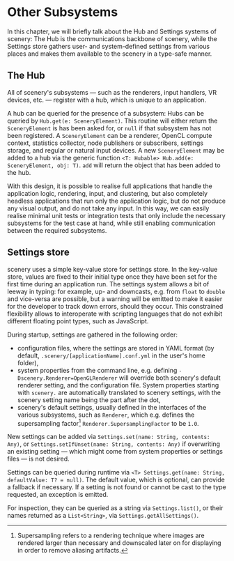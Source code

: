 # Other Subsystems

In this chapter, we will briefly talk about the Hub and Settings systems of scenery: The Hub is the communications backbone of scenery, while the Settings store gathers user- and system-defined settings from various places and makes them available to the scenery in a type-safe manner.

## The Hub

All of scenery's subsystems — such as the renderers, input handlers, VR devices, etc. — register with a hub, which is unique to an application. 

A hub can be queried for the presence of a subsystem: Hubs can be queried by `Hub.get(e: SceneryElement)`. This routine will either return the `SceneryElement` is has been asked for, or `null` if that subsystem has not been registered. A `SceneryElement` can be a renderer, OpenCL compute context, statistics collector, node publishers or subscribers, settings storage, and regular or natural input devices. A new `SceneryElement` may be added to a hub via the generic function `<T: Hubable> Hub.add(e: SceneryElement, obj: T)`. `add` will return the object that has been added to the hub.

With this design, it is possible to realise full applications that handle the application logic, rendering, input, and clustering, but also completely headless applications that run only the application logic, but do not produce any visual output, and do not take any input. In this way, we can easily realise minimal unit tests or integration tests that only include the necessary subsystems for the test case at hand, while still enabling communication between the required subsystems.

## Settings store

scenery uses a simple key-value store for settings store. In the key-value store, values are fixed to their initial type once they have been set for the first time during an application run. The settings system allows a bit of leeway in typing: for example, up- and downcasts, e.g. from `float` to `double` and vice-versa are possible, but a warning will be emitted to make it easier for the developer to track down errors, should they occur. This constrained flexibility allows to interoperate with scripting languages that do not exhibit different floating point types, such as JavaScript.

During startup, settings are gathered in the following order:

* configuration files, where the settings are stored in YAML format (by default, `.scenery/[applicationName].conf.yml` in the user's home folder),
* system properties from the command line, e.g. defining `-Dscenery.Renderer=OpenGLRenderer` will override both scenery's default renderer setting, and the configuration file. System properties starting with `scenery.` are automatically translated to scenery settings, with the scenery setting name being the part after the dot,
* scenery's default settings, usually defined in the interfaces of the various subsystems, such as `Renderer`, which e.g. defines the supersampling factor[^SupersamplingNote] `Renderer.SupersamplingFactor` to be `1.0`.

New settings can be added via `Settings.set(name: String, contents: Any)`, or `Settings.setIfUnset(name: String, contents: Any)` if overwriting an existing setting — which might come from system properties or settings files — is not desired.

Settings can be queried during runtime via `<T> Settings.get(name: String, defaultValue: T? = null)`. The default value, which is optional, can provide a fallback if necessary. If a setting is not found or cannot be cast to the type requested, an exception is emitted.

For inspection, they can be queried as a string via `Settings.list()`, or their names returned as a `List<String>`, via `Settings.getAllSettings()`.

[^SupersamplingNote]: Supersampling refers to a rendering technique where images are rendered larger than necessary and downscaled later on for displaying in order to remove aliasing artifacts.


